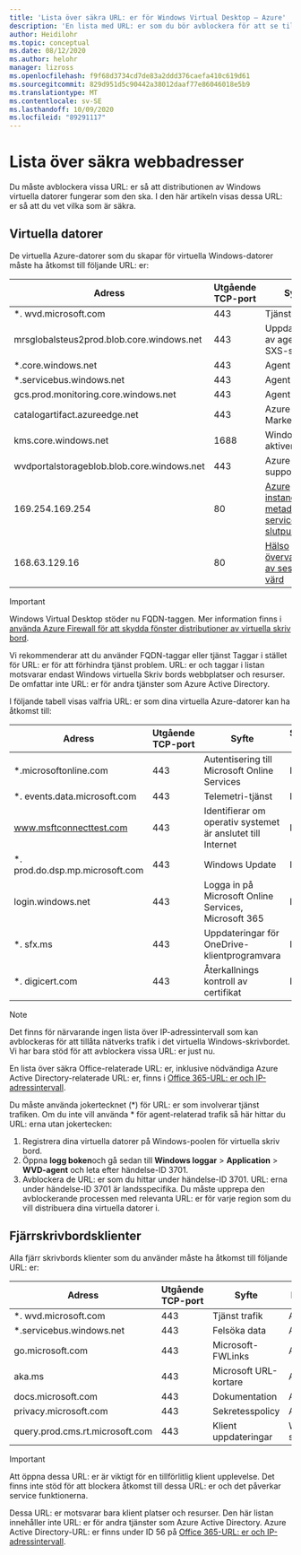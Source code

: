 ```yaml
---
title: 'Lista över säkra URL: er för Windows Virtual Desktop – Azure'
description: 'En lista med URL: er som du bör avblockera för att se till att distributionen av Windows virtuella datorer fungerar som avsett.'
author: Heidilohr
ms.topic: conceptual
ms.date: 08/12/2020
ms.author: helohr
manager: lizross
ms.openlocfilehash: f9f68d3734cd7de83a2ddd376caefa410c619d61
ms.sourcegitcommit: 829d951d5c90442a38012daaf77e86046018e5b9
ms.translationtype: MT
ms.contentlocale: sv-SE
ms.lasthandoff: 10/09/2020
ms.locfileid: "89291117"
---
```

# <a name="safe-url-list"></a>Lista över säkra webbadresser

Du måste avblockera vissa URL: er så att distributionen av Windows virtuella datorer fungerar som den ska. I den här artikeln visas dessa URL: er så att du vet vilka som är säkra.

## <a name="virtual-machines"></a>Virtuella datorer

De virtuella Azure-datorer som du skapar för virtuella Windows-datorer måste ha åtkomst till följande URL: er:

|Adress|Utgående TCP-port|Syfte|Service tag|
|---|---|---|---|
|*. wvd.microsoft.com|443|Tjänst trafik|WindowsVirtualDesktop|
|mrsglobalsteus2prod.blob.core.windows.net|443|Uppdateringar av agent-och SXS-stack|AzureCloud|
|*.core.windows.net|443|Agent trafik|AzureCloud|
|*.servicebus.windows.net|443|Agent trafik|AzureCloud|
|gcs.prod.monitoring.core.windows.net|443|Agent trafik|AzureCloud|
|catalogartifact.azureedge.net|443|Azure Marketplace|AzureCloud|
|kms.core.windows.net|1688|Windows-aktivering|Internet|
|wvdportalstorageblob.blob.core.windows.net|443|Azure Portal support|AzureCloud|
| 169.254.169.254 | 80 | [Azure instance metadata service-slutpunkt](../virtual-machines/windows/instance-metadata-service.md) | E.t. |
| 168.63.129.16 | 80 | [Hälso övervakning av sessions värd](../virtual-network/security-overview.md#azure-platform-considerations) | E.t. |

>[!IMPORTANT]
>Windows Virtual Desktop stöder nu FQDN-taggen. Mer information finns i [använda Azure Firewall för att skydda fönster distributioner av virtuella skriv bord](../firewall/protect-windows-virtual-desktop.md).
>
>Vi rekommenderar att du använder FQDN-taggar eller tjänst Taggar i stället för URL: er för att förhindra tjänst problem. URL: er och taggar i listan motsvarar endast Windows virtuella Skriv bords webbplatser och resurser. De omfattar inte URL: er för andra tjänster som Azure Active Directory.

I följande tabell visas valfria URL: er som dina virtuella Azure-datorer kan ha åtkomst till:

|Adress|Utgående TCP-port|Syfte|Service tag|
|---|---|---|---|
|*.microsoftonline.com|443|Autentisering till Microsoft Online Services|Inget|
|*. events.data.microsoft.com|443|Telemetri-tjänst|Inget|
|www.msftconnecttest.com|443|Identifierar om operativ systemet är anslutet till Internet|Inget|
|*. prod.do.dsp.mp.microsoft.com|443|Windows Update|Inget|
|login.windows.net|443|Logga in på Microsoft Online Services, Microsoft 365|Inget|
|*. sfx.ms|443|Uppdateringar för OneDrive-klientprogramvara|Inget|
|*. digicert.com|443|Återkallnings kontroll av certifikat|Inget|

>[!NOTE]
>Det finns för närvarande ingen lista över IP-adressintervall som kan avblockeras för att tillåta nätverks trafik i det virtuella Windows-skrivbordet. Vi har bara stöd för att avblockera vissa URL: er just nu.
>
>En lista över säkra Office-relaterade URL: er, inklusive nödvändiga Azure Active Directory-relaterade URL: er, finns i [Office 365-URL: er och IP-adressintervall](/office365/enterprise/urls-and-ip-address-ranges).
>
>Du måste använda jokertecknet (*) för URL: er som involverar tjänst trafiken. Om du inte vill använda * för agent-relaterad trafik så här hittar du URL: erna utan jokertecken:
>
>1. Registrera dina virtuella datorer på Windows-poolen för virtuella skriv bord.
>2. Öppna **logg boken**och gå sedan till **Windows loggar**  >  **Application**  >  **WVD-agent** och leta efter händelse-ID 3701.
>3. Avblockera de URL: er som du hittar under händelse-ID 3701. URL: erna under händelse-ID 3701 är landsspecifika. Du måste upprepa den avblockerande processen med relevanta URL: er för varje region som du vill distribuera dina virtuella datorer i.

## <a name="remote-desktop-clients"></a>Fjärrskrivbordsklienter

Alla fjärr skrivbords klienter som du använder måste ha åtkomst till följande URL: er:

|Adress|Utgående TCP-port|Syfte|Klient (er)|
|---|---|---|---|
|*. wvd.microsoft.com|443|Tjänst trafik|Alla|
|*.servicebus.windows.net|443|Felsöka data|Alla|
|go.microsoft.com|443|Microsoft-FWLinks|Alla|
|aka.ms|443|Microsoft URL-kortare|Alla|
|docs.microsoft.com|443|Dokumentation|Alla|
|privacy.microsoft.com|443|Sekretesspolicy|Alla|
|query.prod.cms.rt.microsoft.com|443|Klient uppdateringar|Windows-skrivbordet|

>[!IMPORTANT]
>Att öppna dessa URL: er är viktigt för en tillförlitlig klient upplevelse. Det finns inte stöd för att blockera åtkomst till dessa URL: er och det påverkar service funktionerna.
>
>Dessa URL: er motsvarar bara klient platser och resurser. Den här listan innehåller inte URL: er för andra tjänster som Azure Active Directory. Azure Active Directory-URL: er finns under ID 56 på [Office 365-URL: er och IP-adressintervall](/office365/enterprise/urls-and-ip-address-ranges#microsoft-365-common-and-office-online).
